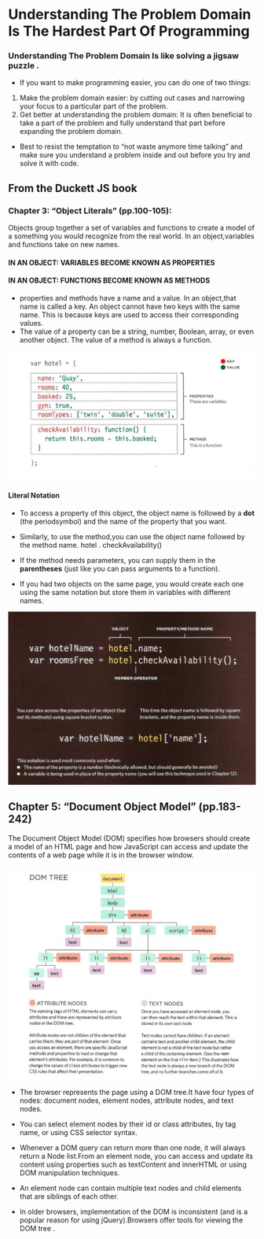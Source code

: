 # Understanding The Problem Domain Is The Hardest Part Of Programming

### Understanding The Problem Domain Is like solving a jigsaw puzzle .

* If you want to make programming easier, you can do one of two things:

1. Make the problem domain easier: by cutting out cases and narrowing your focus to a particular part of the problem.
2. Get better at understanding the problem domain: It is often beneficial to take a part of the problem and fully understand that part before expanding the problem domain.

* Best to resist the temptation to “not waste anymore time talking” and make sure you understand a problem inside and out before you try and solve it with code.

## From the Duckett JS book

### Chapter 3: “Object Literals” (pp.100-105): 

Objects group together a set of variables and functions to create a model of a something you would recognize from the real world. In an object,variables and functions take on new names.

#### IN AN OBJECT: VARIABLES BECOME KNOWN AS PROPERTIES 
#### IN AN OBJECT: FUNCTIONS BECOME KNOWN AS METHODS 

* properties and methods have a name and a value. In an object,that name is called a key. An object cannot have two keys with the same name. This is because keys are used to access their corresponding values. 
* The value of a property can be a string, number, Boolean, array, or even another object. The value of a method is always a function. 

![](images/r6-1.png) 

#### Literal Notation

* To access a property of this object, the object name is followed by a  **dot** (the periodsymbol) and the name of the property that you want.

* Similarly, to use the method,you can use the object name followed by the method name.
hotel . checkAvailability()

* If the method needs parameters, you can supply them in the **parentheses** (just like you can pass arguments to a function).

* If you had two objects on the same page, you would create each one using the same notation but store them in
variables with different names. 

![](images/r6-2.png)

## Chapter 5: “Document Object Model” (pp.183-242)

The Document Object Model (DOM) specifies how browsers should create a model of an HTML page and how JavaScript can access and update the contents of a web page while it is in the browser window. 

![](images/r6-3.png)

* The browser represents the page using a DOM tree.It have four types of nodes: document nodes,
element nodes, attribute nodes, and text nodes.

* You can select element nodes by their id or class attributes, by tag name, or using CSS selector syntax.

* Whenever a DOM query can return more than one node, it will always return a Node list.From an element node, you can access and update its content using properties such as textContent and innerHTML or using DOM manipulation techniques.

* An element node can contain multiple text nodes and child elements that are siblings of each other.

* In older browsers, implementation of the DOM is inconsistent (and is a popular reason for using jQuery).Browsers offer tools for viewing the DOM tree . 


